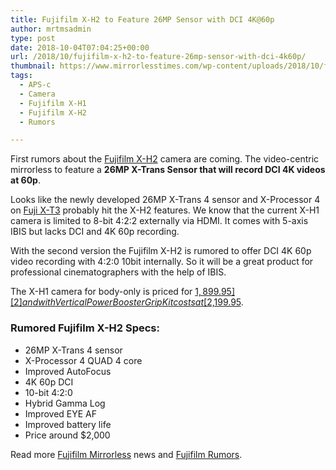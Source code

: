 ```yaml
---
title: Fujifilm X-H2 to Feature 26MP Sensor with DCI 4K@60p
author: mrtmsadmin
type: post
date: 2018-10-04T07:04:25+00:00
url: /2018/10/fujifilm-x-h2-to-feature-26mp-sensor-with-dci-4k60p/
thumbnail: https://www.mirrorlesstimes.com/wp-content/uploads/2018/10/fujifilm-x-h2-to-feature-26mp-sensor-with-dci-4k60p.jpg
tags:
  - APS-c
  - Camera
  - Fujifilm X-H1
  - Fujifilm X-H2
  - Rumors

---
```

First rumors about the <a href="https://www.mirrorlesstimes.com/tags/fujifilm-x-h2/" target="_blank" rel="noopener">Fujifilm X-H2</a> camera are coming. The video-centric mirrorless to feature a **26MP X-Trans Sensor that will record DCI 4K videos at 60p**.

Looks like the newly developed 26MP X-Trans 4 sensor and X-Processor 4 on [Fuji X-T3][1] probably hit the X-H2 features. We know that the current X-H1 camera is limited to 8-bit 4:2:2 externally via HDMI. It comes with 5-axis IBIS but lacks DCI and 4K 60p recording.

With the second version the Fujifilm X-H2 is rumored to offer DCI 4K 60p video recording with 4:2:0 10bit internally. So it will be a great product for professional cinematographers with the help of IBIS. <!--more-->

The X-H1 camera for body-only is priced for [$1,899.95][2] and with Vertical Power Booster Grip Kit costs at [$2,199.95][3].

### Rumored Fujifilm X-H2 Specs:

  * 26MP X-Trans 4 sensor
  * X-Processor 4 QUAD 4 core
  * Improved AutoFocus
  * 4K 60p DCI
  * 10-bit 4:2:0
  * Hybrid Gamma Log
  * Improved EYE AF
  * Improved battery life
  * Price around $2,000

Read more [Fujifilm Mirrorless][4] news and <a href="https://www.dailycameranews.com/tag/fujifilm-rumors/" target="_blank" rel="noopener">Fujifilm Rumors</a>.

 [1]: https://www.mirrorlesstimes.com/tags/fujifilm-x-t3/
 [2]: https://aax-us-east.amazon-adsystem.com/x/c/QvW0NFj3FdXsFGLhfdpgInMAAAFhmXwlrQEAAAFKAc3BzFQ/https://assoc-redirect.amazon.com/g/r/http://www.amazon.com/Fujifilm-X-H1-Mirrorless-Digital-Body/dp/B079PTRNKK/ref=as_at/?imprToken=iJ1EBwckOn88ZcRhzceN1w&slotNum=3&ie=UTF8&linkCode=sl1&tag=daicamnew-20&linkId=078070ffc7ef6fbdee796d8a7c6221d9
 [3]: https://aax-us-east.amazon-adsystem.com/x/c/QvW0NFj3FdXsFGLhfdpgInMAAAFhmXwlrQEAAAFKAc3BzFQ/https://assoc-redirect.amazon.com/g/r/http://www.amazon.com/Fujifilm-X-H1-Mirrorless-Digital-Body/dp/B079PTJ7RT/ref=as_at/?imprToken=iJ1EBwckOn88ZcRhzceN1w&slotNum=4&ie=UTF8&linkCode=sl1&tag=daicamnew-20&linkId=2bb7a874c85f04cc717c2e6435530711
 [4]: https://www.mirrorlesstimes.com/tags/fujifilm-mirrorless/